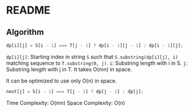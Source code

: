 # README

## Algorithm

```js
dp[i][j] = S[i - 1] === T[j - 1] ? dp[i - 1][j - 1] : dp[i - 1][j];
```

`dp[i][j]`: Starting index in string `S` such that `S.substring(dp[i][j], i)` matching sequence to `T.substring(0, j)`.
`i`: Substring length with i in S.
`j`: Substring length with j in T.
It takes O(mn) in space.

It can be optimized to use only O(n) in space.

```js
next[j] = S[i - 1] === T[j - 1] ? dp[j - 1] : dp[j];
```

Time Complexity: O(mn)
Space Complexity: O(n)
